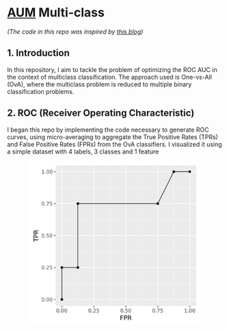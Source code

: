 # [AUM](https://www.jmlr.org/papers/v24/21-0751.html) Multi-class

*(The code in this repo was inspired by [this blog](https://tdhock.github.io/blog/2024/torch-roc-aum/))*

## 1. Introduction

In this repository, I aim to tackle the problem of optimizing the ROC AUC in the context of multiclass classification. The approach used is One-vs-All (OvA), where the multiclass problem is reduced to multiple binary classification problems.

## 2. ROC (Receiver Operating Characteristic)

I began this repo by implementing the code necessary to generate ROC curves, using micro-averaging to aggregate the True Positive Rates (TPRs) and False Positive Rates (FPRs) from the OvA classifiers. I visualized it using a simple dataset with 4 labels, 3 classes and 1 feature 
<p align="center">
  <img src="ROC_multiclass_micro_plot.png" alt="Description" width="400"/>
</p>
